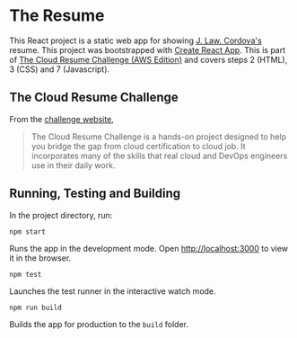 # The Resume

This React project is a static web app for showing [J. Law. Cordova's](https://github.com/jlawcordova) resume. This project was bootstrapped with [Create React App](https://github.com/facebook/create-react-app). This is part of [The Cloud Resume Challenge (AWS Edition)](https://cloudresumechallenge.dev/docs/the-challenge/aws/) and covers steps 2 (HTML), 3 (CSS) and 7 (Javascript).

## The Cloud Resume Challenge
From the [challenge website](https://cloudresumechallenge.dev/docs/faq/#what-is-the-cloud-resume-challenge),

> The Cloud Resume Challenge is a hands-on project designed to help you bridge the gap from cloud certification to cloud job. It incorporates many of the skills that real cloud and DevOps engineers use in their daily work.

## Running, Testing and Building

In the project directory, run:

`npm start`

Runs the app in the development mode. Open [http://localhost:3000](http://localhost:3000) to view it in the browser.

`npm test`

Launches the test runner in the interactive watch mode.

`npm run build`

Builds the app for production to the `build` folder.